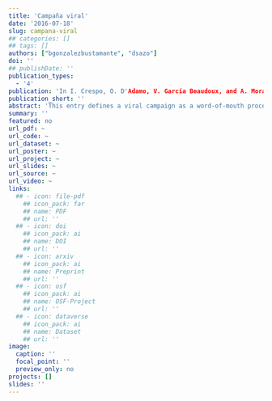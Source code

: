 ```yaml
---
title: 'Campaña viral'
date: '2016-07-18'
slug: campana-viral
## categories: []
## tags: []
authors: ["bgonzalezbustamante", "dsazo"]
doi: ''
## publishDate: ''
publication_types:
  - '4'
publication: 'In I. Crespo, O. D'Adamo, V. García Beaudoux, and A. Mora (eds.), *Diccionario Enciclopédico de Comunicación Política. 2nd Edition* (pp. 68-70). Madrid: Centro de Estudios Políticos y Constitucionales'
publication_short: ''
abstract: 'This entry defines a viral campaign as a word-of-mouth process, in which the political messages associated with candidates or political parties are shared and transmitted exponentially among users with digital devices. In order to be viral, the transmission must have a growth rate higher than one, which implies that each receptor re-transmit the message at least two people.'
summary: ''
featured: no
url_pdf: ~
url_code: ~
url_dataset: ~
url_poster: ~
url_project: ~
url_slides: ~
url_source: ~
url_video: ~
links:
  ## - icon: file-pdf
    ## icon_pack: far
    ## name: PDF
    ## url: ''
  ## - icon: doi
    ## icon_pack: ai
    ## name: DOI
    ## url: ''
  ## - icon: arxiv
    ## icon_pack: ai
    ## name: Preprint
    ## url: ''
  ## - icon: osf
    ## icon_pack: ai
    ## name: OSF-Project
    ## url: ''
  ## - icon: dataverse
    ## icon_pack: ai
    ## name: Dataset
    ## url: ''
image:
  caption: ''
  focal_point: ''
  preview_only: no
projects: []
slides: ''
---
```

